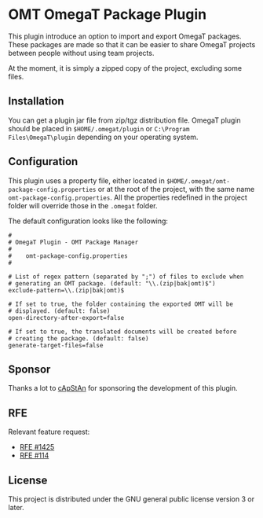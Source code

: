 # OMT OmegaT Package Plugin

This plugin introduce an option to import and export OmegaT packages. These packages are made so that it can be easier
to share OmegaT projects between people without using team projects.

At the moment, it is simply a zipped copy of the project, excluding some files.

## Installation

You can get a plugin jar file from zip/tgz distribution file.
OmegaT plugin should be placed in `$HOME/.omegat/plugin` or `C:\Program Files\OmegaT\plugin`
depending on your operating system.

## Configuration

This plugin uses a property file, either located in `$HOME/.omegat/omt-package-config.properties` or
at the root of the project, with the same name `omt-package-config.properties`. All the properties
redefined in the project folder will override those in the `.omegat` folder.

The default configuration looks like the following:

```
#
# OmegaT Plugin - OMT Package Manager
#
#    omt-package-config.properties
#

# List of regex pattern (separated by ";") of files to exclude when
# generating an OMT package. (default: "\\.(zip|bak|omt)$")
exclude-pattern=\\.(zip|bak|omt)$

# If set to true, the folder containing the exported OMT will be
# displayed. (default: false)
open-directory-after-export=false

# If set to true, the translated documents will be created before
# creating the package. (default: false)
generate-target-files=false
```

## Sponsor

Thanks a lot to [cApStAn](http://www.capstan.be/) for sponsoring the development of this plugin.

## RFE

Relevant feature request:

* [RFE #1425](https://sourceforge.net/p/omegat/feature-requests/1425/)
* [RFE #114](https://sourceforge.net/p/omegat/feature-requests/114/)

## License

This project is distributed under the GNU general public license version 3 or later.

